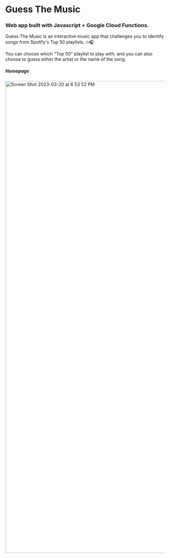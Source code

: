 # Guess The Music

### Web app built with Javascript + Google Cloud Functions. 

Guess The Music is an interactive music app that challenges you to identify songs from Spotify's Top 50 playlists. 🔥🎧

You can choose which "Top 50" playlist to play with, and you can also choose to guess either the artist or the name of the song.

##### Homepage

<img width="1482" alt="Screen Shot 2023-03-20 at 6 53 52 PM" src="https://user-images.githubusercontent.com/107649745/226425776-7d664268-c50d-4a58-9e85-9ba3be43fb90.png">
